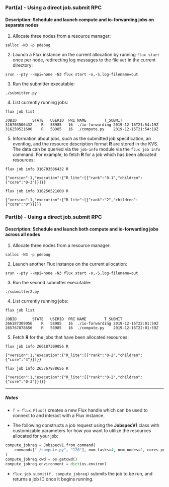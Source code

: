### Part(a) - Using a direct job.submit RPC

#### Description: Schedule and launch compute and io-forwarding jobs on separate nodes

1. Allocate three nodes from a resource manager:

`salloc -N3 -p pdebug`

2. Launch a Flux instance on the current allocation by running `flux start` once per node, redirecting log messages to the file `out` in the current directory:

`srun --pty --mpi=none -N3 flux start -o,-S,log-filename=out`

3. Run the submitter executable:

`./submitter.py`

4. List currently running jobs:

`flux job list`

```
JOBID		STATE	USERID	PRI	NAME		T_SUBMIT
316703506432	R	58985	16	./io-forwarding	2019-12-16T21:54:19Z
316250521600	R	58985	16	./compute.py   	2019-12-16T21:54:19Z
```

5. Information about jobs, such as the submitted job specification, an eventlog, and the resource description format **R** are stored in the KVS. The data can be queried via the `job-info` module via the `flux job info` command. For example, to fetch **R** for a job which has been allocated resources:

`flux job info 316703506432 R`

```
{"version":1,"execution":{"R_lite":[{"rank":"0-1","children":{"core":"0-3"}}]}}
```

`flux job info 316250521600 R`

```
{"version":1,"execution":{"R_lite":[{"rank":"2","children":{"core":"0"}}]}}
```

### Part(b) - Using a direct job.submit RPC

#### Description: Schedule and launch both compute and io-forwarding jobs across all nodes

1. Allocate three nodes from a resource manager:

`salloc -N3 -p pdebug`

2. Launch another Flux instance on the current allocation:  

`srun --pty --mpi=none -N3 flux start -o,-S,log-filename=out`

3. Run the second submitter executable:

`./submitter2.py`

4. List currently running jobs:

`flux job list`

```
JOBID		STATE	USERID	PRI	NAME		T_SUBMIT
266187309056	R	58985	16	./io-forwarding	2019-12-16T22:01:59Z
265767878656	R	58985	16	./compute.py   	2019-12-16T22:01:59Z
```

5. Fetch **R** for the jobs that have been allocated resources:

`flux job info 266187309056 R`

```
{"version":1,"execution":{"R_lite":[{"rank":"0-2","children":{"core":"4"}}]}}
```

`flux job info 265767878656 R`

```
{"version":1,"execution":{"R_lite":[{"rank":"0-2","children":{"core":"0-3"}}]}}
```

---

##### Notes

- `f = flux.Flux()` creates a new Flux handle which can be used to connect to and interact with a Flux instance.


- The following constructs a job request using the **JobspecV1** class with customizable parameters for how you want to utilize the resources allocated for your job:
```python
compute_jobreq = JobspecV1.from_command(
    command=["./compute.py", "120"], num_tasks=4, num_nodes=2, cores_per_task=2
)
compute_jobreq.cwd = os.getcwd()
compute_jobreq.environment = dict(os.environ)
```

- `flux.job.submit(f, compute_jobreq)` submits the job to be run, and returns a job ID once it begins running.
